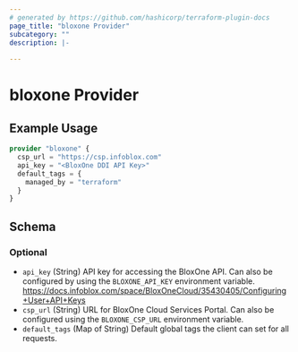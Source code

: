 ```yaml
---
# generated by https://github.com/hashicorp/terraform-plugin-docs
page_title: "bloxone Provider"
subcategory: ""
description: |-
  
---
```


# bloxone Provider



## Example Usage

```terraform
provider "bloxone" {
  csp_url = "https://csp.infoblox.com"
  api_key = "<BloxOne DDI API Key>"
  default_tags = {
    managed_by = "terraform"
  }
}
```

<!-- schema generated by tfplugindocs -->
## Schema

### Optional

- `api_key` (String) API key for accessing the BloxOne API. Can also be configured by using the `BLOXONE_API_KEY` environment variable. https://docs.infoblox.com/space/BloxOneCloud/35430405/Configuring+User+API+Keys
- `csp_url` (String) URL for BloxOne Cloud Services Portal. Can also be configured using the `BLOXONE_CSP_URL` environment variable.
- `default_tags` (Map of String) Default global tags the client can set for all requests.
